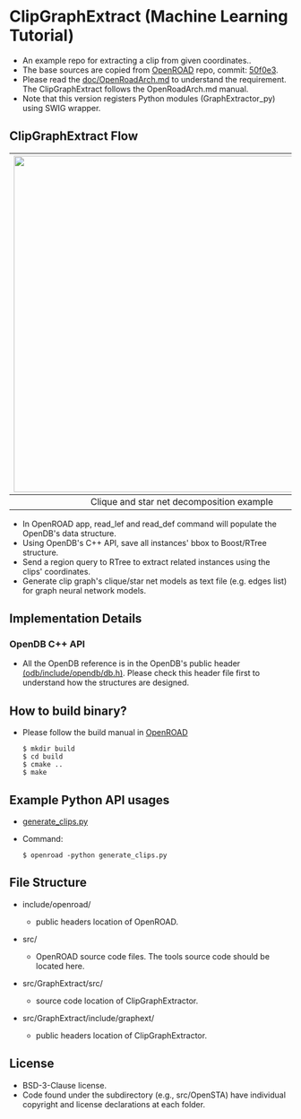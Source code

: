 # ClipGraphExtract (Machine Learning Tutorial)
- An example repo for extracting a clip from given coordinates..
- The base sources are copied from [OpenROAD](https://github.com/The-OpenROAD-Project/OpenROAD) repo, commit: [50f0e3](https://github.com/The-OpenROAD-Project/OpenROAD/commit/50f0e32411c12d71438481b8b353a03b45537baa). 
- Please read the [doc/OpenRoadArch.md](https://github.com/The-OpenROAD-Project/OpenROAD/blob/master/doc/OpenRoadArch.md) to understand the requirement. The ClipGraphExtract follows the OpenRoadArch.md manual.
- Note that this version registers Python modules (GraphExtractor_py) using SWIG wrapper.

## ClipGraphExtract Flow
| <img src="/doc/clique-star-v2.png" width=600px> |
|:--:|
| Clique and star net decomposition example |
- In OpenROAD app, read_lef and read_def command will populate the OpenDB's data structure.
- Using OpenDB's C++ API, save all instances' bbox to Boost/RTree structure. 
- Send a region query to RTree to extract related instances using the clips' coordinates.
- Generate clip graph's clique/star net models as text file (e.g. edges list) for graph neural network models.


## Implementation Details
### OpenDB C++ API
- All the OpenDB reference is in the OpenDB's public header [(odb/include/opendb/db.h)](https://github.com/The-OpenROAD-Project/OpenDB/blob/ebbf56ee8ddb08f9a8da5febafe37691731f2932/include/opendb/db.h). Please check this header file first to understand how the structures are designed.

## How to build binary?
- Please follow the build manual in [OpenROAD](https://github.com/The-OpenROAD-Project/OpenROAD)

      $ mkdir build
      $ cd build
      $ cmake ..
      $ make
      
## Example Python API usages
- [generate_clips.py](https://gist.github.com/mgwoo/5612863f1cde8346ffbed488d1a706bf)
- Command:
                
      $ openroad -python generate_clips.py

## File Structure
-  include/openroad/  
    - public headers location of OpenROAD.

- src/ 
    - OpenROAD source code files. The tools source code should be located here. 
  
- src/GraphExtract/src/  
    - source code location of ClipGraphExtractor.
  
- src/GraphExtract/include/graphext/  
    - public headers location of ClipGraphExtractor.
  
      
## License
- BSD-3-Clause license. 
- Code found under the subdirectory (e.g., src/OpenSTA) have individual copyright and license declarations at each folder.
